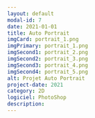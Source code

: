 ```yaml
---
layout: default
modal-id: 7
date: 2021-01-01
title: Auto Portrait
imgCard: portrait_1.png
imgPrimary: portrait_1.png
imgSecond1: portrait_2.png
imgSecond2: portrait_3.png
imgSecond3: portrait_4.png
imgSecond4: portrait_5.png
alt: Projet Auto Portrait
project-date: 2021
category: 2D
logiciel: PhotoShop
description:
---
```

